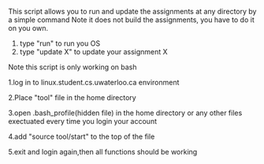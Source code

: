 This script allows you to run and update the assignments at any directory by a simple command
Note it does not build the assignments, you have to do it on you own.

1. type "run" to run you OS
2. type "update X" to update your assignment X



Note this script is only working on bash 

1.log in to linux.student.cs.uwaterloo.ca environment

2.Place "tool" file in the home directory

3.open .bash_profile(hidden file) in the home directory
  or any other files exectuated every time you login your account

4.add "source tool/start" to the top of the file

5.exit and login again,then all functions should be working
